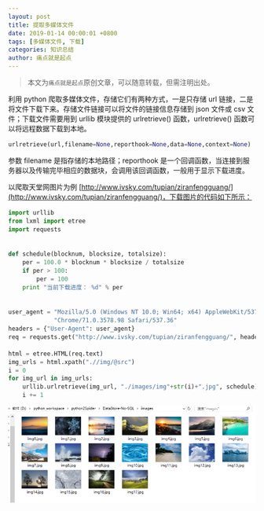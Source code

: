 ```yaml
---
layout: post
title: 提取多媒体文件
date: 2019-01-14 00:00:01 +0800
tags: [多媒体文件, 下载]
categories: 知识总结
author: 痛点就是起点
---
```


> 本文为`痛点就是起点`原创文章，可以随意转载，但需注明出处。

利用 python 爬取多媒体文件，存储它们有两种方式，一是只存储 url 链接，二是将文件下载下来。存储文件链接可以将文件的链接信息存储到 json 文件或 csv 文件；下载文件需要用到 urllib 模块提供的 urlretrieve() 函数，urlretrieve() 函数可以将远程数据下载到本地。

```python
urlretrieve(url,filename=None,reporthook=None,data=None,context=None)
```

参数 filename 是指存储的本地路径；reporthook 是一个回调函数，当连接到服务器以及传输完毕相应的数据块，会调用该回调函数，一般用于显示下载进度。

以爬取天堂网图片为例 [http://www.ivsky.com/tupian/ziranfengguang/](http://www.ivsky.com/tupian/ziranfengguang/)，下载图片的代码如下所示：

```python
import urllib
from lxml import etree
import requests


def schedule(blocknum, blocksize, totalsize):
    per = 100.0 * blocknum * blocksize / totalsize
    if per > 100:
        per = 100
    print "当前下载进度： %d" % per


user_agent = "Mozilla/5.0 (Windows NT 10.0; Win64; x64) AppleWebKit/537.36 (KHTML, like Gecko) " \
             "Chrome/71.0.3578.98 Safari/537.36"
headers = {"User-Agent": user_agent}
req = requests.get("http://www.ivsky.com/tupian/ziranfengguang/", headers=headers)

html = etree.HTML(req.text)
img_urls = html.xpath(".//img/@src")
i = 0
for img_url in img_urls:
    urllib.urlretrieve(img_url, "./images/img"+str(i)+".jpg", schedule)
    i += 1
```

![](/images/2019/Jan/1.png)
